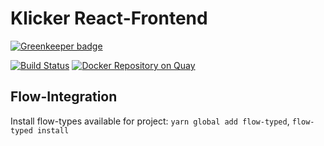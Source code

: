# Klicker React-Frontend

[![Greenkeeper badge](https://badges.greenkeeper.io/uzh-bf/klicker-react.svg)](https://greenkeeper.io/)

[![Build Status](https://travis-ci.org/uzh-bf/klicker-react.svg?branch=master)](https://travis-ci.org/uzh-bf/klicker-react)
[![Docker Repository on Quay](https://quay.io/repository/uzh-bf/klicker-react/status "Docker Repository on Quay")](https://quay.io/repository/uzh-bf/klicker-react)

## Flow-Integration

Install flow-types available for project: `yarn global add flow-typed`, `flow-typed install`

